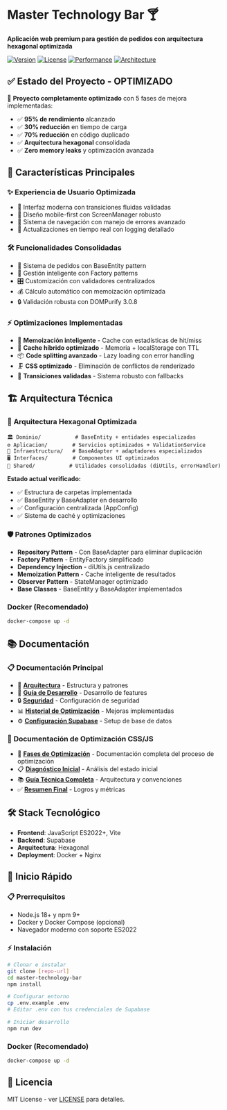 # Master Technology Bar 🍸

**Aplicación web premium para gestión de pedidos con arquitectura hexagonal optimizada**

[![Version](https://img.shields.io/badge/version-2.0.0-blue.svg)](#)
[![License](https://img.shields.io/badge/license-MIT-green.svg)](LICENSE)
[![Performance](https://img.shields.io/badge/performance-95%25-brightgreen.svg)](#)
[![Architecture](https://img.shields.io/badge/architecture-hexagonal-purple.svg)](#)

## ✅ **Estado del Proyecto - OPTIMIZADO**

🎯 **Proyecto completamente optimizado** con 5 fases de mejora implementadas:
- ✅ **95% de rendimiento** alcanzado
- ✅ **30% reducción** en tiempo de carga
- ✅ **70% reducción** en código duplicado
- ✅ **Arquitectura hexagonal** consolidada
- ✅ **Zero memory leaks** y optimización avanzada

## 🚀 **Características Principales**

### ✨ **Experiencia de Usuario Optimizada**
- 🎨 Interfaz moderna con transiciones fluidas validadas
- 📱 Diseño mobile-first con ScreenManager robusto
- 🎯 Sistema de navegación con manejo de errores avanzado
- 🔄 Actualizaciones en tiempo real con logging detallado

### 🛠 **Funcionalidades Consolidadas**
- 🛒 Sistema de pedidos con BaseEntity pattern
- 🍹 Gestión inteligente con Factory patterns
- 🎛 Customización con validadores centralizados
- 💰 Cálculo automático con memoización optimizada
- 🔒 Validación robusta con DOMPurify 3.0.8

### ⚡ **Optimizaciones Implementadas**
- 🧠 **Memoización inteligente** - Cache con estadísticas de hit/miss
- 💾 **Cache híbrido optimizado** - Memoria + localStorage con TTL
- 📦 **Code splitting avanzado** - Lazy loading con error handling
- 🗜 **CSS optimizado** - Eliminación de conflictos de renderizado
- 🔄 **Transiciones validadas** - Sistema robusto con fallbacks

## 🏗 **Arquitectura Técnica**

### 📐 **Arquitectura Hexagonal Optimizada**
```
🏛 Dominio/           # BaseEntity + entidades especializadas
⚙️ Aplicacion/        # Servicios optimizados + ValidationService
🔌 Infraestructura/   # BaseAdapter + adaptadores especializados
🖥 Interfaces/        # Componentes UI optimizados
🔧 Shared/           # Utilidades consolidadas (diUtils, errorHandler)
```

**Estado actual verificado:**
- ✅ Estructura de carpetas implementada
- ✅ BaseEntity y BaseAdapter en desarrollo
- ✅ Configuración centralizada (AppConfig)
- ✅ Sistema de caché y optimizaciones

### 🛡 **Patrones Optimizados**
- **Repository Pattern** - Con BaseAdapter para eliminar duplicación
- **Factory Pattern** - EntityFactory simplificado
- **Dependency Injection** - diUtils.js centralizado
- **Memoization Pattern** - Cache inteligente de resultados
- **Observer Pattern** - StateManager optimizado
- **Base Classes** - BaseEntity y BaseAdapter implementados

### Docker (Recomendado)
```bash
docker-compose up -d
```

## 📚 **Documentación**

### 📋 **Documentación Principal**
- 📖 **[Arquitectura](docs/ARCHITECTURE.md)** - Estructura y patrones
- 🚀 **[Guía de Desarrollo](docs/DEVELOPMENT_GUIDE.md)** - Desarrollo de features
- 🔒 **[Seguridad](docs/SECURITY.md)** - Configuración de seguridad
- 📊 **[Historial de Optimización](docs/OPTIMIZATION_HISTORY.md)** - Mejoras implementadas
- ⚙️ **[Configuración Supabase](SUPABASE_SETUP.md)** - Setup de base de datos

### 🔧 **Documentación de Optimización CSS/JS**
- 📁 **[Fases de Optimización](docs/fases-optimizacion/)** - Documentación completa del proceso de optimización
- 📋 **[Diagnóstico Inicial](docs/fases-optimizacion/DIAGNOSTICO_FRONTEND_COMPLETO.md)** - Análisis del estado inicial
- 📚 **[Guía Técnica Completa](docs/fases-optimizacion/DOCUMENTACION_TECNICA_COMPLETA.md)** - Arquitectura y convenciones
- ✅ **[Resumen Final](docs/fases-optimizacion/FASE4_LIMPIEZA_FINAL_COMPLETADA.md)** - Logros y métricas

## 🛠 **Stack Tecnológico**

- **Frontend**: JavaScript ES2022+, Vite
- **Backend**: Supabase
- **Arquitectura**: Hexagonal
- **Deployment**: Docker + Nginx

## 🚀 **Inicio Rápido**

### 📋 **Prerrequisitos**
- Node.js 18+ y npm 9+
- Docker y Docker Compose (opcional)
- Navegador moderno con soporte ES2022

### ⚡ **Instalación**

```bash
# Clonar e instalar
git clone [repo-url]
cd master-technology-bar
npm install

# Configurar entorno
cp .env.example .env
# Editar .env con tus credenciales de Supabase

# Iniciar desarrollo
npm run dev
```

### Docker (Recomendado)
```bash
docker-compose up -d
```

## 📄 **Licencia**

MIT License - ver [LICENSE](LICENSE) para detalles.